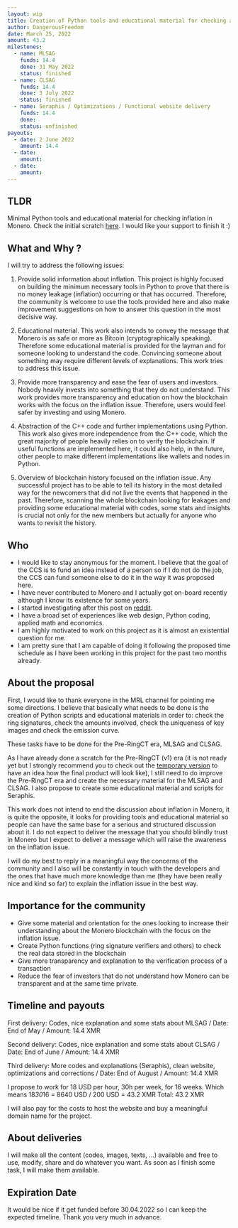 ```yaml
---
layout: wip
title: Creation of Python tools and educational material for checking and explaining the absence of money leakage (a.k.a. inflation) in Monero.
author: DangerousFreedom
date: March 25, 2022
amount: 43.2
milestones:
  - name: MLSAG
    funds: 14.4
    done: 31 May 2022
    status: finished
  - name: CLSAG
    funds: 14.4
    done: 3 July 2022
    status: finished
  - name: Seraphis / Optimizations / Functional website delivery
    funds: 14.4
    done:
    status: unfinished
payouts:
  - date: 2 June 2022
    amount: 14.4
  - date:
    amount:
  - date:
    amount:
---
```

## TLDR
Minimal Python tools and educational material for checking inflation in Monero.
Check the initial scratch [here](https://criptando.pythonanywhere.com/).
I would like your support to finish it :)

## What and Why ?
I will try to address the following issues:

1) Provide solid information about inflation.
    This project is highly focused on building the minimum necessary tools in Python to prove that there is no money leakage (inflation) occurring or that has occurred. Therefore, the community is welcome to use the tools provided here and also make improvement suggestions on how to answer this question in the most decisive way.

2) Educational material.
    This work also intends to convey the message that Monero is as safe or more as Bitcoin (cryptographically speaking). Therefore some educational material is provided for the layman and for someone looking to understand the code. Convincing someone about something may require different levels of explanations. This work tries to address this issue.

3) Provide more transparency and ease the fear of users and investors.
    Nobody heavily invests into something that they do not understand. This work provides more transparency and education on how the blockchain works with the focus on the inflation issue. Therefore, users would feel safer by investing and using Monero.

4) Abstraction of the C++ code and further implementations using Python.
    This work also gives more independence from the C++ code, which the great majority of people heavily relies on to verify the blockchain. If useful functions are implemented here, it could also help, in the future, other people to make different implementations like wallets and nodes in Python.

5) Overview of blockchain history focused on the inflation issue.
    Any successful project has to be able to tell its history in the most detailed way for the newcomers that did not live the events that happened in the past. Therefore, scanning the whole blockchain looking for leakages and providing some educational material with codes, some stats and insights is crucial not only for the new members but actually for anyone who wants to revisit the history.


## Who
- I would like to stay anonymous for the moment. I believe that the goal of the CCS is to fund an idea instead of a person so if I do not do the job, the CCS can fund someone else to do it in the way it was proposed here.
- I have never contributed to Monero and I actually got on-board recently although I know its existence for some years.
- I started investigating after this post on [reddit](https://www.reddit.com/r/Monero/comments/s9z67a/again_about_the_inflation/).
- I have a broad set of experiences like web design, Python coding, applied math and economics.
- I am highly motivated to work on this project as it is almost an existential question for me.
- I am pretty sure that I am capable of doing it following the proposed time schedule as I have been working in this project for the past two months already.


## About the proposal
First, I would like to thank everyone in the MRL channel for pointing me some directions. I believe that basically what needs to be done is the creation of Python scripts and educational materials in order to: check the ring signatures, check the amounts involved, check the uniqueness of key images and check the emission curve.

These tasks have to be done for the Pre-RingCT era, MLSAG and CLSAG.

As I have already done a scratch for the Pre-RingCT (v1) era (it is not ready yet but I strongly recommend you to check out the [temporary version](https://criptando.pythonanywhere.com/) to have an idea how the final product will look like), I still need to do improve the Pre-RingCT era and create the necessary material for the MLSAG and CLSAG. I also propose to create some educational material and scripts for Seraphis.

This work does not intend to end the discussion about inflation in Monero, it is quite the opposite, it looks for providing tools and educational material so people can have the same base for a serious and structured discussion about it. I do not expect to deliver the message that you should blindly trust in Monero but I expect to deliver a message which will raise the awareness on the inflation issue.

I will do my best to reply in a meaningful way the concerns of the community and I also will be constantly in touch with the developers and the ones that have much more knowledge than me (they have been really nice and kind so far) to explain the inflation issue in the best way. 

## Importance for the community
- Give some material and orientation for the ones looking to increase their understanding about the Monero blockchain with the focus on the inflation issue.
- Create Python functions (ring signature verifiers and others) to check the real data stored in the blockchain
- Give more transparency and explanation to the verification process of a transaction
- Reduce the fear of investors that do not understand how Monero can be transparent and at the same time private.



## Timeline and payouts
First delivery: Codes, nice explanation and some stats about MLSAG /
Date: End of May /
Amount: 14.4 XMR

Second delivery: Codes, nice explanation and some stats about CLSAG /
Date: End of June /
Amount: 14.4 XMR

Third delivery: More codes and explanations (Seraphis), clean website, optimizations and corrections /
Date: End of August /
Amount: 14.4 XMR

I propose to work for 18 USD per hour, 30h per week, for 16 weeks. Which means 18*30*16 = 8640 USD / 200 USD = 43.2 XMR
Total: 43.2 XMR

I will also pay for the costs to host the website and buy a meaningful domain name for the project.


## About deliveries
I will make all the content (codes, images, texts, ...) available and free to use, modify, share and do whatever you want.
As soon as I finish some task, I will make them available.

## Expiration Date
It would be nice if it get funded before 30.04.2022 so I can keep the expected timeline. Thank you very much in advance.
